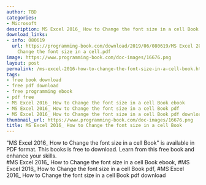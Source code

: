 ```yaml
---
author: TBD
categories:
- Microsoft
description: MS Excel 2016_ How to Change the font size in a cell Book
download_links:
- info: 080619
  url: https://programming-book.com/download/2019/06/080619/MS Excel 2016_ How to
    Change the font size in a cell.pdf
image: https://www.programming-book.com/doc-images/16676.png
layout: post
permalink: /ms-excel-2016-how-to-change-the-font-size-in-a-cell-book.html
tags:
- free book download
- free pdf download
- free programming ebook
- pdf free
- MS Excel 2016_ How to Change the font size in a cell Book ebook
- MS Excel 2016_ How to Change the font size in a cell Book pdf
- MS Excel 2016_ How to Change the font size in a cell Book pdf download
thumbnail_url: https://www.programming-book.com/doc-images/16676.png
title: MS Excel 2016_ How to Change the font size in a cell Book
---
```


 
<div class="item-desc text-justify">
  "MS Excel 2016_ How to Change the font size in a cell Book" is available in PDF format. This books is free to download. Learn from this free book and enhance your skills.
  <br>
  #MS Excel 2016_ How to Change the font size in a cell Book ebook, #MS Excel 2016_ How to Change the font size in a cell Book pdf, #MS Excel 2016_ How to Change the font size in a cell Book pdf download
</div>